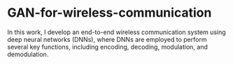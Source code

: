 # GAN-for-wireless-communication
In this work, I develop an end-to-end wireless communication system using deep neural networks (DNNs), where DNNs are employed to perform several key functions, including encoding, decoding, modulation, and demodulation.

